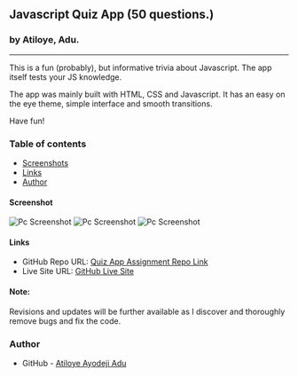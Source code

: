 ## Javascript Quiz App (50 questions.)
### by Atiloye, Adu.
---
This is a fun (probably), but informative trivia about Javascript. The app itself tests your JS knowledge.

The app was mainly built with HTML, CSS and Javascript. It has an easy on the eye theme, simple interface and smooth transitions.

Have fun!

### Table of contents

  - [Screenshots](#screenshot)
  - [Links](#links)
  - [Author](#author)



#### Screenshot

![Pc Screenshot](../Quiz%20App/Assets/Images/Screenshots/sc1.png)
![Pc Screenshot](../Quiz%20App/Assets/Images/Screenshots/sc2.png)
![Pc Screenshot](../Quiz%20App/Assets/Images/Screenshots/sc3.png)


#### Links

- GitHub Repo URL: [Quiz App Assignment Repo Link](https://github.com/Atiloye/Javascript-Quiz-App/)
- Live Site URL: [GitHub Live Site](https://atiloye.github.io/Javascript-Quiz-App/)

#### Note:
Revisions and updates will be further available as I discover and thoroughly remove bugs and fix the code.

### Author

- GitHub - [Atiloye Ayodeji Adu](https://github.com/Atiloye/)


